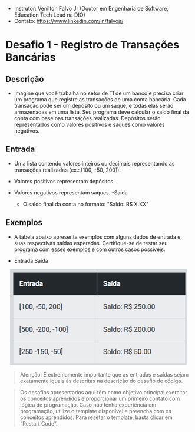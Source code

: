 - Instrutor: Venilton Falvo Jr (Doutor em Engenharia de Software, Education Tech Lead na DIO)
- Contato: https://www.linkedin.com/in/falvojr/

# Desafio 1 - Registro de Transações Bancárias

## Descrição

- Imagine que você trabalha no setor de TI de um banco e precisa criar um programa que registre as transações de uma conta bancária. Cada transação pode ser um depósito ou um saque, e todas elas serão armazenadas em uma lista. Seu programa deve calcular o saldo final da conta com base nas transações realizadas. Depósitos serão representados como valores positivos e saques como valores negativos.

## Entrada

- Uma lista contendo valores inteiros ou decimais representando as transações realizadas (ex.: [100, -50, 200]).

- Valores positivos representam depósitos.
- Valores negativos representam saques.
-Saída
    - O saldo final da conta no formato: "Saldo: R$ X.XX"

## Exemplos

- A tabela abaixo apresenta exemplos com alguns dados de entrada e suas respectivas saídas esperadas. Certifique-se de testar seu programa com esses exemplos e com outros casos possíveis.

- Entrada	Saída

<p align="center">
    <img src="images/image.png" alt="" width="480">
</p>

> Atenção: É extremamente importante que as entradas e saídas sejam exatamente iguais às descritas na descrição do desafio de código.

> Os desafios apresentados aqui têm como objetivo principal exercitar os conceitos aprendidos e proporcionar um primeiro contato com lógica de programação. Caso não tenha experiência em programação, utilize o template disponível e preencha com os conceitos aprendidos. Para resetar o template, basta clicar em “Restart Code”.


